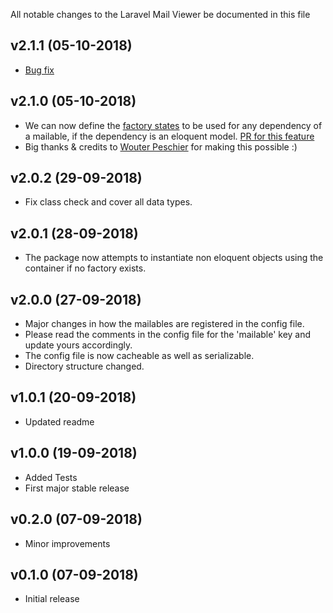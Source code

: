 All notable changes to the Laravel Mail Viewer be documented in this file

## v2.1.1 (05-10-2018)
- [Bug fix](https://github.com/JoggApp/laravel-mail-viewer/pull/11)

## v2.1.0 (05-10-2018)
- We can now define the [factory states](https://laravel.com/docs/5.7/database-testing#factory-states) to be used for any dependency of a mailable, if the dependency is an eloquent model. [PR for this feature](https://github.com/JoggApp/laravel-mail-viewer/pull/10)
- Big thanks & credits to [Wouter Peschier](https://github.com/kielabokkie) for making this possible :)  

## v2.0.2 (29-09-2018)
- Fix class check and cover all data types.

## v2.0.1 (28-09-2018)
- The package now attempts to instantiate non eloquent objects using the container if no factory exists.

## v2.0.0 (27-09-2018)
- Major changes in how the mailables are registered in the config file.
- Please read the comments in the config file for the 'mailable' key and update yours accordingly.
- The config file is now cacheable as well as serializable.
- Directory structure changed.

## v1.0.1 (20-09-2018)
- Updated readme

## v1.0.0 (19-09-2018)
- Added Tests
- First major stable release

## v0.2.0 (07-09-2018)
- Minor improvements

## v0.1.0 (07-09-2018)
- Initial release